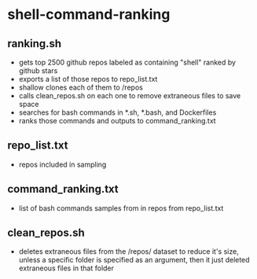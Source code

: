 # shell-command-ranking

## ranking.sh

* gets top 2500 github repos labeled as containing "shell" ranked by github stars
* exports a list of those repos to repo_list.txt
* shallow clones each of them to /repos
* calls clean_repos.sh on each one to remove extraneous files to save space
* searches for bash commands in *.sh, *.bash, and Dockerfiles
* ranks those commands and outputs to command_ranking.txt

## repo_list.txt

* repos included in sampling

## command_ranking.txt

* list of bash commands samples from in repos from repo_list.txt

## clean_repos.sh

* deletes extraneous files from the /repos/ dataset to reduce it's size, unless a specific folder is specified as an argument, then it just deleted extraneous files in that folder